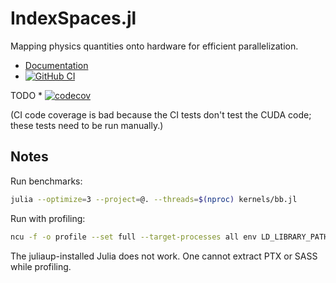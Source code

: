 # IndexSpaces.jl

Mapping physics quantities onto hardware for efficient
parallelization.

* [Documentation](https://eschnett.github.io/IndexSpaces.jl/dev/)
* [![GitHub
  CI](https://github.com/eschnett/IndexSpaces.jl/workflows/CI/badge.svg)](https://github.com/eschnett/IndexSpaces.jl/actions)

TODO * [![codecov](https://codecov.io/gh/eschnett/IndexSpaces.jl/branch/main/graph/badge.svg?token=75FT03ULHD)](https://codecov.io/gh/eschnett/IndexSpaces.jl)

(CI code coverage is bad because the CI tests don't test the CUDA
code; these tests need to be run manually.)


## Notes

Run benchmarks:
```sh
julia --optimize=3 --project=@. --threads=$(nproc) kernels/bb.jl
```

Run with profiling:
```sh
ncu -f -o profile --set full --target-processes all env LD_LIBRARY_PATH="/home/eschnett/julia-1.8/lib/julia:$LD_LIBRARY_PATH" ~/julia-1.8/bin/julia --optimize=3 --project=@. --threads=$(nproc) kernels/bb.jl
```
The juliaup-installed Julia does not work.
One cannot extract PTX or SASS while profiling.
